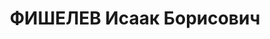 ---
title: ФИШЕЛЕВ Исаак Борисович
description: 'Род. в 1902, Украина, Харьковская губ. (Полтавская), Кременчугский р-н,
  пос. Крюков, еврей, обр.: начальное, член ВКП(б). В 1936 исключен из партии. Проживал:
  Украинская ССР, г. Харьков, Юмовская, 11, кв. 55. Сплавщик леса, деревообделочник,
  инспектор Укрснаба

  Арестован 17.07.1937. Обв. по ст. 54-7-8-11, 17 (участник контрреволюционной террористической
  вредительской организации правых, проводил вредительскую деятельность в с/х области).
  Приговор: выездная сессия ВК ВС СССР, 05.12.1937 – ВМН. Расстрелян 06.12.1937.

  Реабилитирован 16.08.1962'
---
